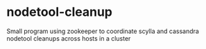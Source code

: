 # nodetool-cleanup
Small program using zookeeper to coordinate scylla and cassandra nodetool cleanups across hosts in a cluster
